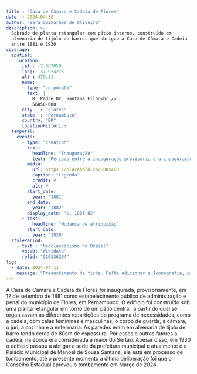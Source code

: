 ```yaml
---
title : "Casa de Câmara e Cadeia de Flores"
date  : 2024-04-30
author: "Sara Guimarães de Oliveira" 
description: >- 
  Sobrado de planta retangular com pátio interno, construído em
  alvenaria de tijolo de barro, que abrigou a Casa de Câmara e Cadeia
  entre 1881 e 1930
coverage:
  spatial:
    location:
      lat : -7.867050
      long: -37.974273
      alt : 479.31
      name:
        type: "corporate"
        text: |
          R. Padre Dr. Santana Filho<br />
          56850-000
      city   : "Flores"
      state  : "Pernambuco"
      country: "BR"
      locationHistoric:
  temporal:
    events:
      - type: "creation"
        text:
          headline: "Inauguração"
          text: "Período entre a inauguração provisória e a inauguração efetiva"
        media:
          url: https://placehold.co/600x400
          caption: "Legenda"
          credit: #
          alt: #
        start_date:
          year: "1881"
        end_date:
          year: "1882"
        display_date: "c. 1881-82"
      - text:
          headline: "Mudança de atribuição"
        start_date:
          year: "1930"
  stylePeriod:
    - text : "Neoclassicismo no Brasil"
      vocab: "Wikidata"
      refid: "Q10336204"
log:
  - date: 2024-04-11
    message: "Preenchimento da ficha. Falta adicionar a Iconografia, os DWGs e Docs"
---
```


A Casa de Câmara e Cadeia de Flores foi inaugurada, provisoriamente, em
17 de setembro de 1881 como estabelecimento público de administração e
penal do município de Flores, em Pernambuco. O edifício foi construído
sob uma planta retangular em torno de um pátio central, a partir do qual
se organizavam as diferentes repartições do programa de necessidades,
como a cadeia, com celas femininas e masculinas, o corpo de guarda, a
câmara, o juri, a cozinha e a enfermaria. As paredes eram em alvenaria
de tijolo de barro tendo cerca de 80cm de espessura. Por esses e outros
fatores a cadeia, na época era considerada a maior do Sertão. Apesar
disso, em 1930 o edifício passou a abrigar a sede da prefeitura
municipal e atualmente é o Palácio Municipal de Manoel de Sousa Santana,
ele está em processo de tombamento, até o presente momento a última
deliberação foi que o Conselho Estadual aprovou o tombamento em Março de 2024.

